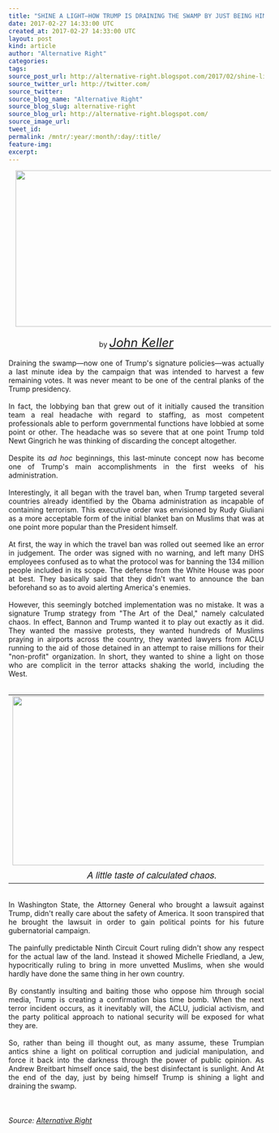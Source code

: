 ```yaml
---
title: "SHINE A LIGHT—HOW TRUMP IS DRAINING THE SWAMP BY JUST BEING HIMSELF"
date: 2017-02-27 14:33:00 UTC
created_at: 2017-02-27 14:33:00 UTC
layout: post
kind: article
author: "Alternative Right"
categories: 
tags: 
source_post_url: http://alternative-right.blogspot.com/2017/02/shine-lighthow-trump-is-draining-swamp.html
source_twitter_url: http://twitter.com/
source_twitter: 
source_blog_name: "Alternative Right"
source_blog_slug: alternative-right
source_blog_url: http://alternative-right.blogspot.com/
source_image_url: 
tweet_id:
permalink: /mntr/:year/:month/:day/:title/
feature-img: 
excerpt:
---
```

<div dir="ltr" style="text-align: left;"><div class="separator" style="clear: both; text-align: center;"><a href="https://3.bp.blogspot.com/-qXseE9bb7ls/WLQzO3S-TEI/AAAAAAAAVy4/RtyQ6L0gpJEFL1xKFZn0NTRBeFZ65d2TACLcB/s1600/20161128_135103-1-e1480669360878.jpg" style="margin-left: 1em; margin-right: 1em;"><img border="0" height="308" src="https://3.bp.blogspot.com/-qXseE9bb7ls/WLQzO3S-TEI/AAAAAAAAVy4/RtyQ6L0gpJEFL1xKFZn0NTRBeFZ65d2TACLcB/s400/20161128_135103-1-e1480669360878.jpg" width="550"></a></div><div style="text-align: center;"><br></div><div style="text-align: center;">by <i><span style="font-size: x-large;"><a href="http://alternative-right.blogspot.com/search/label/John%20Keller">John Keller</a></span></i></div><br><div style="text-align: justify;">Draining the swamp—now one of Trump's signature policies—was actually a last minute idea by the campaign that was intended to harvest a few remaining votes. It was never meant to be one of the central planks of the Trump presidency.</div><div style="text-align: justify;"><br></div><div style="text-align: justify;">In fact, the lobbying ban that grew out of it initially caused the transition team a real headache with regard to staffing, as most competent professionals able to perform governmental functions have lobbied at some point or other. The headache was so severe that at one point Trump told Newt Gingrich he was thinking of discarding the concept altogether. <br><br><a name="more"></a>Despite its <i>ad hoc</i> beginnings, this last-minute concept now has become one of Trump's main accomplishments in the first weeks of his administration.<br><div style="text-align: justify;"><br></div><div style="text-align: justify;">Interestingly, it all began with the travel ban, when Trump targeted several countries already identified by the Obama administration as incapable of containing terrorism. This executive order was envisioned by Rudy Giuliani as a more acceptable form of the initial blanket ban on Muslims that was at one point more popular than the President himself.</div><div style="text-align: justify;"><br></div><div style="text-align: justify;">At first, the way in which the travel ban was rolled out seemed like an error in judgement. The order was signed with no warning, and left many DHS employees confused as to what the protocol was for banning the 134 million people included in its scope. The defense from the White House was poor at best. They basically said that they didn't want to announce the ban beforehand so as to avoid alerting America's enemies.</div><div style="text-align: justify;"><br></div><div style="text-align: justify;">However, this seemingly botched implementation was no mistake. It was a signature Trump strategy from "The Art of the Deal," namely calculated chaos. In effect, Bannon and Trump wanted it to play out exactly as it did. They wanted the massive protests, they wanted hundreds of Muslims praying in airports across the country, they wanted lawyers from ACLU running to the aid of those detained in an attempt to raise millions for their "non-profit" organization. In short, they wanted to shine a light on those who are complicit in the terror attacks shaking the world, including the West.<br><br></div><div style="text-align: justify;"><table align="center" cellpadding="0" cellspacing="0" class="tr-caption-container" style="margin-left: auto; margin-right: auto; text-align: center;"><tbody><tr><td style="text-align: center;"><a href="https://1.bp.blogspot.com/-h4Nd57FSnB0/WLQ2rTg960I/AAAAAAAAVzI/7CBUXiTmnrEEcs8SRVgKhiIPFRgnRzlsgCLcB/s1600/sub-buzz-4619-1485729954-1.jpg" style="clear: right; margin-bottom: 1em; margin-left: auto; margin-right: auto;"><img border="0" height="333" src="https://1.bp.blogspot.com/-h4Nd57FSnB0/WLQ2rTg960I/AAAAAAAAVzI/7CBUXiTmnrEEcs8SRVgKhiIPFRgnRzlsgCLcB/s400/sub-buzz-4619-1485729954-1.jpg" width="550"></a></td></tr><tr><td class="tr-caption" style="text-align: center;"><span style='font-family: "helvetica neue" , "arial" , "helvetica" , sans-serif; font-size: large;'><i>A little taste of calculated chaos.</i></span></td></tr></tbody></table><br>In Washington State, the Attorney General who brought a lawsuit against Trump, didn't really care about the safety of America. It soon transpired that he brought the lawsuit in order to gain political points for his future gubernatorial campaign.</div><div style="text-align: justify;"><br></div><div style="text-align: justify;">The painfully predictable Ninth Circuit Court ruling didn't show any respect for the actual law of the land. Instead it showed Michelle Friedland, a Jew, hypocritically ruling to bring in more unvetted Muslims, when she would hardly have done the same thing in her own country.</div><div style="text-align: justify;"><br></div><div style="text-align: justify;">By constantly insulting and baiting those who oppose him through social media, Trump is creating a confirmation bias time bomb. When the next terror incident occurs, as it inevitably will, the ACLU, judicial activism, and the party political approach to national security will be exposed for what they are.</div><div style="text-align: justify;"><br></div><div style="text-align: justify;">So, rather than being ill thought out, as many assume, these Trumpian antics shine a light on political corruption and judicial manipulation, and force it back into the darkness through the power of public opinion. As Andrew Breitbart himself once said, the best disinfectant is sunlight. And At the end of the day, just by being himself Trump is shining a light and draining the swamp. <br><br><br><div style="text-align: center;"><i><span style="font-family: inherit;"><span style='color: black; font-family: "arial" , "helvetica" , sans-serif; line-height: normal;'><span style="font-family: inherit;"> <img alt="" border="0" height="1" src="https://www.paypalobjects.com/en_US/i/scr/pixel.gif" width="1"></span></span></span></i></div></div></div></div><img src="http://feeds.feedburner.com/~r/blogspot/SBfLZ/~4/9gFBP0TeJRA" height="1" width="1" alt=""><div class="">
    <i>Source: <a href="http://alternative-right.blogspot.com/">Alternative Right</a></i>
</div>
